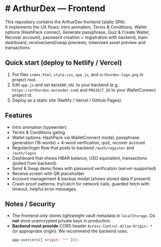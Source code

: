 # # ArthurDex — Frontend

This repository contains the ArthurDex frontend (static SPA).  
It implements the UX flows: intro animation, Terms & Conditions, Wallet options (HashPack connect, Generate passphrase, Quiz & Create Wallet, Recover account), password creation + registration with backend, main dashboard, receive/send/swap previews, tokenized asset preview and transactions.

## Quick start (deploy to Netlify / Vercel)
1. Put files `index.html`, `style.css`, `app.js`, and `arthurdex-logo.png` in project root.
2. Edit `app.js` and set `BACKEND_URL` to your backend (e.g. `https://arthurdex.onrender.com`) and `PROJECT_ID` to your WalletConnect project id.
3. Deploy as a static site (Netlify / Vercel / GitHub Pages).

## Features
- Intro animation (typewriter)
- Terms & Conditions gating
- Wallet options: HashPack via WalletConnect modal, passphrase generation (18 words) + 4-word verification, quiz, recover account
- Register/login flow that posts to backend `/auth/register` and `/auth/login`
- Dashboard that shows HBAR balance, USD equivalent, transactions (pulled from backend)
- Send & Swap demo flows with password verification (server-supported)
- Receive screen with QR placeholder
- Account management & backup modal (shows stored data if present)
- Crash-proof patterns: try/catch for network calls, guarded fetch with timeout, helpful error messages.

## Notes / Security
- The frontend only stores lightweight vault metadata in `localStorage`. Do **not** store unencrypted private keys in production.
- **Backend must provide** CORS header `Access-Control-Allow-Origin: *` (or appropriate origin). We recommend the backend uses:
  ```js
  app.use(cors({ origin: "*" }));
